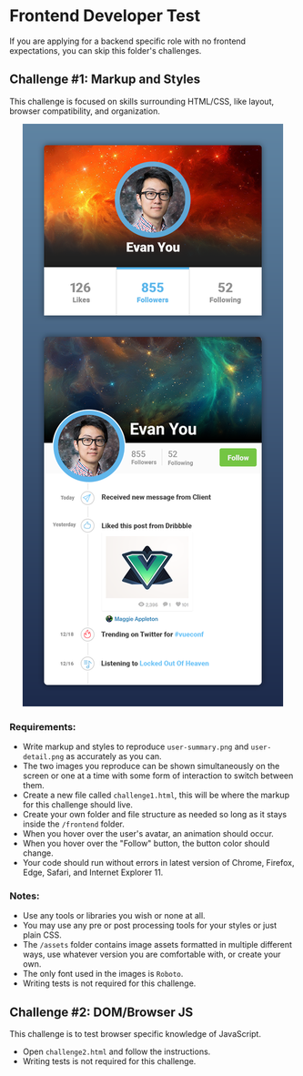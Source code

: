 
# Frontend Developer Test

If you are applying for a backend specific role with no frontend expectations, you can skip this folder's challenges.


## Challenge #1: Markup and Styles

This challenge is focused on skills surrounding HTML/CSS, like layout, browser compatibility, and organization.

<p align="center"><img src="preview.png" alt="Screenshot of what you should create"></p>

### Requirements:

* Write markup and styles to reproduce `user-summary.png` and `user-detail.png` as accurately as you can.
* The two images you reproduce can be shown simultaneously on the screen or one at a time with some form of interaction to switch between them.
* Create a new file called `challenge1.html`, this will be where the markup for this challenge should live.
* Create your own folder and file structure as needed so long as it stays inside the `/frontend` folder.
* When you hover over the user's avatar, an animation should occur.
* When you hover over the "Follow" button, the button color should change.
* Your code should run without errors in latest version of Chrome, Firefox, Edge, Safari, and Internet Explorer 11.

### Notes:

* Use any tools or libraries you wish or none at all.
* You may use any pre or post processing tools for your styles or just plain CSS.
* The `/assets` folder contains image assets formatted in multiple different ways, use whatever version you are comfortable with, or create your own.
* The only font used in the images is `Roboto`.
* Writing tests is not required for this challenge.


## Challenge #2: DOM/Browser JS

This challenge is to test browser specific knowledge of JavaScript.

* Open `challenge2.html` and follow the instructions.
* Writing tests is not required for this challenge.
